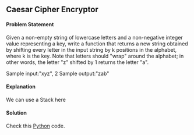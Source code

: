 ## Caesar Cipher Encryptor

#### Problem Statement


Given a non-empty string of lowercase letters and a non-negative integer value representing a key, write a function that returns a new string obtained by shifting
every letter in the input string by k positions in the alphabet, where k is the key. Note that letters should "wrap" around the alphabet; in other words, the letter "z"
shifted by 1 returns the letter "a".

Sample input:"xyz", 2
Sample output:"zab"



#### Explanation

We can use a Stack here


#### Solution

Check this [Python](../python/Caesar_Cipher_Encryptor.py) code.

